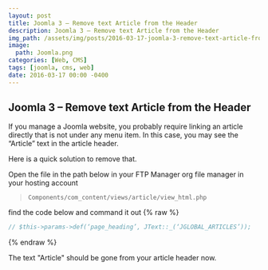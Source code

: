 ```yaml
---
layout: post
title: Joomla 3 – Remove text Article from the Header
description: Joomla 3 – Remove text Article from the Header
img_path: /assets/img/posts/2016-03-17-joomla-3-remove-text-article-from-the-header
image:
  path: Joomla.png
categories: [Web, CMS]
tags: [joomla, cms, web]
date: 2016-03-17 00:00 -0400
---
```


## Joomla 3 – Remove text Article from the Header

If you manage a Joomla website, you probably require linking an article directly that is not under any menu item. In this case, you may see the “Article” text in the article header.

Here is a quick solution to remove that.

Open the file in the path below in your FTP Manager org file manager in your hosting account

> `Components/com_content/views/article/view_html.php`

find the code below and command it out
{% raw %}

```php
// $this->params->def(‘page_heading’, JText::_(‘JGLOBAL_ARTICLES’));
```

{% endraw %}

The text "Article" should be gone from your article header now.
